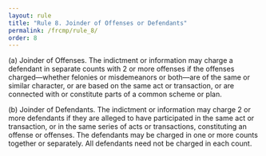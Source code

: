 ```yaml
---
layout: rule
title: "Rule 8. Joinder of Offenses or Defendants"
permalink: /frcmp/rule_8/
order: 8
---
```


(a) Joinder of Offenses. The indictment or information may charge a defendant in separate counts with 2 or more offenses if the offenses charged—whether felonies or misdemeanors or both—are of the same or similar character, or are based on the same act or transaction, or are connected with or constitute parts of a common scheme or plan.


(b) Joinder of Defendants. The indictment or information may charge 2 or more defendants if they are alleged to have participated in the same act or transaction, or in the same series of acts or transactions, constituting an offense or offenses. The defendants may be charged in one or more counts together or separately. All defendants need not be charged in each count.
